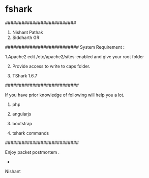 fshark
======

##########################
1. Nishant Pathak
2. Siddharth GR

###########################
System Requirement :

1.Apache2
    edit /etc/apache2/sites-enabled and give your root folder
    
2. Provide access to write to caps folder.

3. TShark 1.6.7 

###########################

If you have prior knowledge of following will help you a lot.
1. php

2. angularjs

3. bootstrap

4. tshark commands


###########################


Enjoy packet postmortem .

-
Nishant
